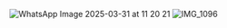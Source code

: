 
![WhatsApp Image 2025-03-31 at 11 20 21](https://github.com/user-attachments/assets/60be22a7-9f81-444c-8611-39d401ae6040)
![IMG_1096](https://github.com/user-attachments/assets/cc9fbcf9-98f3-48a6-8af9-4ba77fa8439c)
